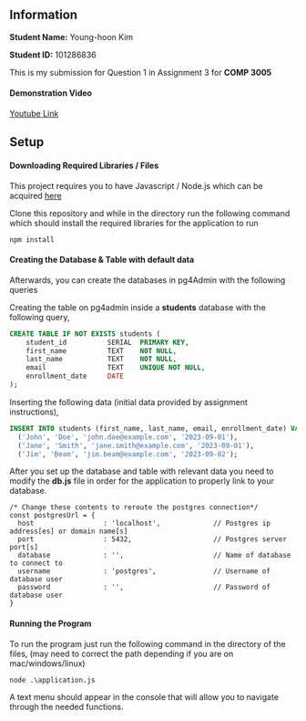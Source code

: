 ## Information
**Student Name:** Young-hoon Kim

**Student ID:** 101286836

This is my submission for Question 1 in Assignment 3 for **COMP 3005**

#### Demonstration Video
[Youtube Link](https://youtu.be/SEF9eTNcQuk)


## Setup
#### Downloading Required Libraries / Files
This project requires you to have Javascript / Node.js which can be acquired [here](https://nodejs.org/en/download/current)

Clone this repository and while in the directory run the following command which should install the required libraries for the application to run
```
npm install
```

#### Creating the Database & Table with default data
Afterwards, you can create the databases in pg4Admin with the following queries

Creating the table on pg4admin inside a **students** database with the following query,
```sql
CREATE TABLE IF NOT EXISTS students (
	student_id			SERIAL	PRIMARY KEY,
	first_name			TEXT	NOT NULL,
	last_name			TEXT	NOT NULL,
	email				TEXT	UNIQUE NOT NULL,
	enrollment_date		DATE
);
```

Inserting the following data (initial data provided by assignment instructions),
```sql
INSERT INTO students (first_name, last_name, email, enrollment_date) VALUES
  ('John', 'Doe', 'john.doe@example.com', '2023-09-01'),
  ('Jane', 'Smith', 'jane.smith@example.com', '2023-09-01'),
  ('Jim', 'Beam', 'jim.beam@example.com', '2023-09-02');
```

After you set up the database and table with relevant data you need to modify the **db.js** file in order for the application to properly link to your database.
```
/* Change these contents to reroute the postgres connection*/
const postgresUrl = {
  host                 : 'localhost',             // Postgres ip address[es] or domain name[s]
  port                 : 5432,                    // Postgres server port[s]
  database             : '',                      // Name of database to connect to
  username             : 'postgres',              // Username of database user
  password             : '',                      // Password of database user 
}
```

#### Running the Program
To run the program just run the following command in the directory of the files, (may need to correct the path depending if you are on mac/windows/linux)
```
node .\application.js
```
A text menu should appear in the console that will allow you to navigate through the needed functions.
